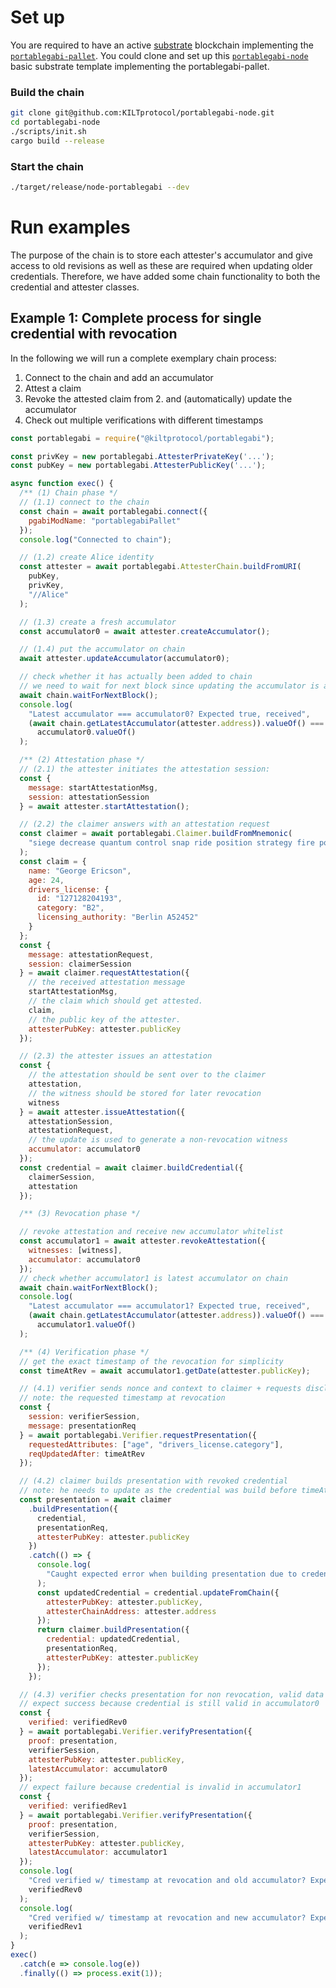 # Set up 

You are required to have an active [substrate](https://www.parity.io/substrate/) blockchain implementing the [`portablegabi-pallet`](https://github.com/KILTprotocol/portablegabi-pallet). You could clone and set up this [`portablegabi-node`](https://github.com/KILTprotocol/portablegabi-node) basic substrate template implementing the portablegabi-pallet.

### Build the chain

```bash
git clone git@github.com:KILTprotocol/portablegabi-node.git
cd portablegabi-node
./scripts/init.sh
cargo build --release
```

### Start the chain

```bash
./target/release/node-portablegabi --dev
```

# Run examples

The purpose of the chain is to store each attester's accumulator and give access to old revisions as well as these are required when updating older credentials.
Therefore, we have added some chain functionality to both the credential and attester classes.

## Example 1: Complete process for single credential with revocation

 In the following we will run a complete exemplary chain process: 

1. Connect to the chain and add an accumulator
2. Attest a claim
3. Revoke the attested claim from 2. and (automatically) update the accumulator
4. Check out multiple verifications with different timestamps

```javascript
const portablegabi = require("@kiltprotocol/portablegabi");

const privKey = new portablegabi.AttesterPrivateKey('...');
const pubKey = new portablegabi.AttesterPublicKey('...');

async function exec() {
  /** (1) Chain phase */
  // (1.1) connect to the chain
  const chain = await portablegabi.connect({
    pgabiModName: "portablegabiPallet"
  });
  console.log("Connected to chain");

  // (1.2) create Alice identity
  const attester = await portablegabi.AttesterChain.buildFromURI(
    pubKey,
    privKey,
    "//Alice"
  );

  // (1.3) create a fresh accumulator
  const accumulator0 = await attester.createAccumulator();

  // (1.4) put the accumulator on chain
  await attester.updateAccumulator(accumulator0);

  // check whether it has actually been added to chain
  // we need to wait for next block since updating the accumulator is a transaction
  await chain.waitForNextBlock();
  console.log(
    "Latest accumulator === accumulator0? Expected true, received",
    (await chain.getLatestAccumulator(attester.address)).valueOf() ===
      accumulator0.valueOf()
  );

  /** (2) Attestation phase */
  // (2.1) the attester initiates the attestation session:
  const {
    message: startAttestationMsg,
    session: attestationSession
  } = await attester.startAttestation();

  // (2.2) the claimer answers with an attestation request
  const claimer = await portablegabi.Claimer.buildFromMnemonic(
    "siege decrease quantum control snap ride position strategy fire point airport include"
  );
  const claim = {
    name: "George Ericson",
    age: 24,
    drivers_license: {
      id: "127128204193",
      category: "B2",
      licensing_authority: "Berlin A52452"
    }
  };
  const {
    message: attestationRequest,
    session: claimerSession
  } = await claimer.requestAttestation({
    // the received attestation message
    startAttestationMsg,
    // the claim which should get attested.
    claim,
    // the public key of the attester.
    attesterPubKey: attester.publicKey
  });

  // (2.3) the attester issues an attestation
  const {
    // the attestation should be sent over to the claimer
    attestation,
    // the witness should be stored for later revocation
    witness
  } = await attester.issueAttestation({
    attestationSession,
    attestationRequest,
    // the update is used to generate a non-revocation witness
    accumulator: accumulator0
  });
  const credential = await claimer.buildCredential({
    claimerSession,
    attestation
  });

  /** (3) Revocation phase */

  // revoke attestation and receive new accumulator whitelist
  const accumulator1 = await attester.revokeAttestation({
    witnesses: [witness],
    accumulator: accumulator0
  });
  // check whether accumulator1 is latest accumulator on chain
  await chain.waitForNextBlock();
  console.log(
    "Latest accumulator === accumulator1? Expected true, received",
    (await chain.getLatestAccumulator(attester.address)).valueOf() ===
      accumulator1.valueOf()
  );

  /** (4) Verification phase */
  // get the exact timestamp of the revocation for simplicity
  const timeAtRev = await accumulator1.getDate(attester.publicKey);

  // (4.1) verifier sends nonce and context to claimer + requests disclosed attributes
  // note: the requested timestamp at revocation
  const {
    session: verifierSession,
    message: presentationReq
  } = await portablegabi.Verifier.requestPresentation({
    requestedAttributes: ["age", "drivers_license.category"],
    reqUpdatedAfter: timeAtRev
  });

  // (4.2) claimer builds presentation with revoked credential
  // note: he needs to update as the credential was build before timeAtRev
  const presentation = await claimer
    .buildPresentation({
      credential,
      presentationReq,
      attesterPubKey: attester.publicKey
    })
    .catch(() => {
      console.log(
        "Caught expected error when building presentation due to credential not matching the required timestamp"
      );
      const updatedCredential = credential.updateFromChain({
        attesterPubKey: attester.publicKey,
        attesterChainAddress: attester.address
      });
      return claimer.buildPresentation({
        credential: updatedCredential,
        presentationReq,
        attesterPubKey: attester.publicKey
      });
    });

  // (4.3) verifier checks presentation for non revocation, valid data and matching attester's public key
  // expect success because credential is still valid in accumulator0
  const {
    verified: verifiedRev0
  } = await portablegabi.Verifier.verifyPresentation({
    proof: presentation,
    verifierSession,
    attesterPubKey: attester.publicKey,
    latestAccumulator: accumulator0
  });
  // expect failure because credential is invalid in accumulator1
  const {
    verified: verifiedRev1
  } = await portablegabi.Verifier.verifyPresentation({
    proof: presentation,
    verifierSession,
    attesterPubKey: attester.publicKey,
    latestAccumulator: accumulator1
  });
  console.log(
    "Cred verified w/ timestamp at revocation and old accumulator? Expected true, received",
    verifiedRev0
  );
  console.log(
    "Cred verified w/ timestamp at revocation and new accumulator? Expected false, received",
    verifiedRev1
  );
}
exec()
  .catch(e => console.log(e))
  .finally(() => process.exit(1));
```
